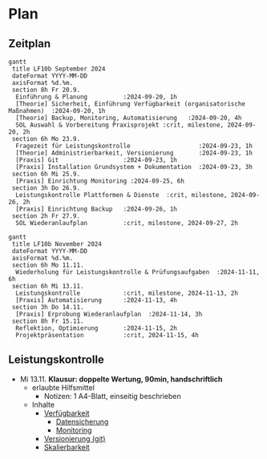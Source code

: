 # Plan

## Zeitplan

```mermaid
gantt
 title LF10b September 2024
 dateFormat YYYY-MM-DD
 axisFormat %d.%m.
 section 8h Fr 20.9.
  Einführung & Planung          :2024-09-20, 1h
  [Theorie] Sicherheit, Einführung Verfügbarkeit (organisatorische Maßnahmen)  :2024-09-20, 1h
  [Theorie] Backup, Monitoring, Automatisierung   :2024-09-20, 4h
  SOL Auswahl & Vorbereitung Praxisprojekt :crit, milestone, 2024-09-20, 2h
 section 6h Mo 23.9.
  Fragezeit für Leistungskontrolle                   :2024-09-23, 1h
  [Theorie] Administrierbarkeit, Versionierung       :2024-09-23, 1h
  [Praxis] Git                  :2024-09-23, 1h
  [Praxis] Installation Grundsystem + Dokumentation  :2024-09-23, 3h
 section 6h Mi 25.9.
  [Praxis] Einrichtung Monitoring :2024-09-25, 6h
 section 3h Do 26.9.
  Leistungskontrolle Plattformen & Dienste  :crit, milestone, 2024-09-26, 2h
  [Praxis] Einrichtung Backup   :2024-09-26, 1h
 section 2h Fr 27.9.
  SOL Wiederanlaufplan          :crit, milestone, 2024-09-27, 2h
```

```mermaid
gantt
 title LF10b November 2024
 dateFormat YYYY-MM-DD
 axisFormat %d.%m.
 section 6h Mo 11.11.
  Wiederholung für Leistungskontrolle & Prüfungsaufgaben  :2024-11-11, 6h
 section 6h Mi 13.11.
  Leistungskontrolle            :crit, milestone, 2024-11-13, 2h
  [Praxis] Automatisierung      :2024-11-13, 4h
 section 3h Do 14.11.
  [Praxis] Erprobung Wiederanlaufplan  :2024-11-14, 3h
 section 8h Fr 15.11.
  Reflektion, Optimierung       :2024-11-15, 2h
  Projektpräsentation           :crit, 2024-11-15, 4h
```

## Leistungskontrolle
* Mi 13.11. **Klausur: doppelte Wertung, 90min, handschriftlich**
  * erlaubte Hilfsmittel
    * Notizen: 1 A4-Blatt, einseitig beschrieben
  * Inhalte
    * [Verfügbarkeit](./verfuegbarkeit.md)
      * [Datensicherung](./datensicherung.md)
      * [Monitoring](./monitoring.md)
    * [Versionierung (git)](./versionierung.md)
    * [Skalierbarkeit](./skalierbarkeit.md)
